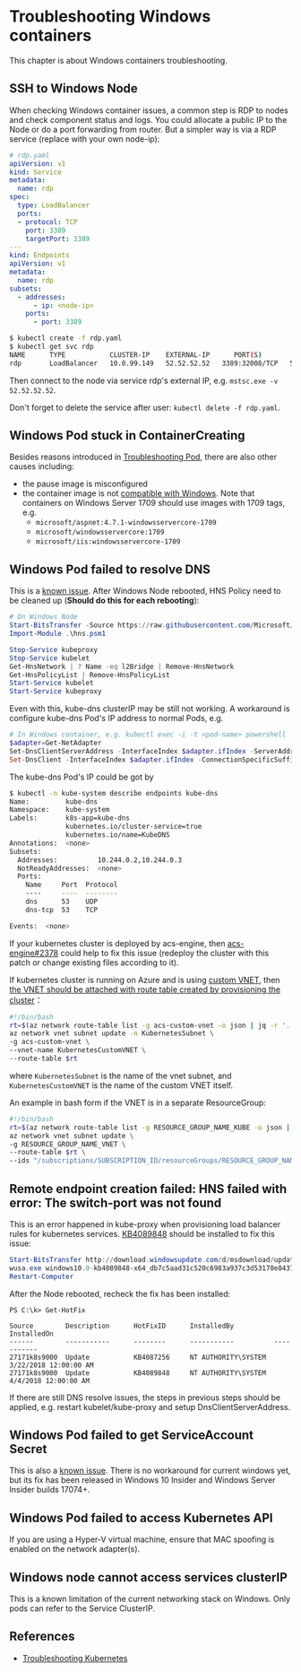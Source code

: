 # Troubleshooting Windows containers

This chapter is about Windows containers troubleshooting.

## SSH to Windows Node

When checking Windows container issues, a common step is RDP to nodes and check component status and logs. You could allocate a public IP to the Node or do a port forwarding from router. But a simpler way is via a RDP service (replace with your own node-ip):

```yaml
# rdp.yaml
apiVersion: v1
kind: Service
metadata:
  name: rdp
spec:
  type: LoadBalancer
  ports:
  - protocol: TCP
    port: 3389
    targetPort: 3389
---
kind: Endpoints
apiVersion: v1
metadata:
  name: rdp
subsets:
  - addresses:
      - ip: <node-ip>
    ports:
      - port: 3389
```

```sh
$ kubectl create -f rdp.yaml
$ kubectl get svc rdp
NAME      TYPE           CLUSTER-IP    EXTERNAL-IP      PORT(S)        AGE
rdp       LoadBalancer   10.0.99.149   52.52.52.52   3389:32008/TCP   5m
```

Then connect to the node via service rdp's external IP, e.g. `mstsc.exe -v 52.52.52.52`.

Don't forget to delete the service after user: `kubectl delete -f rdp.yaml`.

## Windows Pod stuck in ContainerCreating

Besides reasons introduced in [Troubleshooting Pod](pod.md), there are also other causes including:

- the pause image is misconfigured
- the container image is not [compatible with Windows](https://docs.microsoft.com/en-us/virtualization/windowscontainers/deploy-containers/version-compatibility). Note that containers on Windows Server 1709 should use images with 1709 tags, e.g.
  - `microsoft/aspnet:4.7.1-windowsservercore-1709`
  - `microsoft/windowsservercore:1709`
  - `microsoft/iis:windowsservercore-1709`

## Windows Pod failed to resolve DNS

This is a [known issue](https://github.com/Azure/acs-engine/issues/2027). After Windows Node rebooted, HNS Policy need to be cleaned up (**Should do this for each rebooting**):

```powershell
# On Windows Node
Start-BitsTransfer -Source https://raw.githubusercontent.com/Microsoft/SDN/master/Kubernetes/windows/hns.psm1
Import-Module .\hns.psm1

Stop-Service kubeproxy
Stop-Service kubelet
Get-HnsNetwork | ? Name -eq l2Bridge | Remove-HnsNetwork 
Get-HnsPolicyList | Remove-HnsPolicyList
Start-Service kubelet
Start-Service kubeproxy
```

Even with this, kube-dns clusterIP may be still not working. A workaround is configure kube-dns Pod's IP address to normal Pods, e.g.

```powershell
# In Windows container, e.g. kubectl exec -i -t <pod-name> powershell
$adapter=Get-NetAdapter
Set-DnsClientServerAddress -InterfaceIndex $adapter.ifIndex -ServerAddresses 10.244.0.2,10.244.0.3
Set-DnsClient -InterfaceIndex $adapter.ifIndex -ConnectionSpecificSuffix "default.svc.cluster.local"
```

The kube-dns Pod's IP could be got by

```sh
$ kubectl -n kube-system describe endpoints kube-dns
Name:         kube-dns
Namespace:    kube-system
Labels:       k8s-app=kube-dns
              kubernetes.io/cluster-service=true
              kubernetes.io/name=KubeDNS
Annotations:  <none>
Subsets:
  Addresses:          10.244.0.2,10.244.0.3
  NotReadyAddresses:  <none>
  Ports:
    Name     Port  Protocol
    ----     ----  --------
    dns      53    UDP
    dns-tcp  53    TCP

Events:  <none>
```

If your kubernetes cluster is deployed by acs-engine, then [acs-engine#2378](https://github.com/Azure/acs-engine/pull/2378) could help to fix this issue (redeploy the cluster with this patch or change existing files according to it).

If kubernetes cluster is running on Azure and is using [custom VNET](https://github.com/Azure/acs-engine/blob/master/docs/kubernetes/features.md#feat-custom-vnet), then [the VNET should be attached with route table created by provisioning the cluster](https://github.com/Azure/acs-engine/blob/master/docs/custom-vnet.md#post-deployment-attach-cluster-route-table-to-vnet)：

```sh
#!/bin/bash
rt=$(az network route-table list -g acs-custom-vnet -o json | jq -r '.[].id')
az network vnet subnet update -n KubernetesSubnet \
-g acs-custom-vnet \
--vnet-name KubernetesCustomVNET \
--route-table $rt
```

where `KubernetesSubnet` is the name of the vnet subnet, and `KubernetesCustomVNET` is the name of the custom VNET itself.

An example in bash form if the VNET is in a separate ResourceGroup:

```sh
#!/bin/bash
rt=$(az network route-table list -g RESOURCE_GROUP_NAME_KUBE -o json | jq -r '.[].id')
az network vnet subnet update \
-g RESOURCE_GROUP_NAME_VNET \
--route-table $rt \
--ids "/subscriptions/SUBSCRIPTION_ID/resourceGroups/RESOURCE_GROUP_NAME_VNET/providers/Microsoft.Network/VirtualNetworks/KUBERNETES_CUSTOM_VNET/subnets/KUBERNETES_SUBNET"
```

## Remote endpoint creation failed: HNS failed with error: The switch-port was not found

This is an error happened in kube-proxy when provisioning load balancer rules for kubernetes services. [KB4089848](https://support.microsoft.com/en-us/help/4089848/windows-10-update-kb4089848) should be installed to fix this issue:

```powershell
Start-BitsTransfer http://download.windowsupdate.com/d/msdownload/update/software/updt/2018/03/windows10.0-kb4089848-x64_db7c5aad31c520c6983a937c3d53170e84372b11.msu
wusa.exe windows10.0-kb4089848-x64_db7c5aad31c520c6983a937c3d53170e84372b11.msu
Restart-Computer
```

After the Node rebooted, recheck the fix has been installed:

```powershelgl
PS C:\k> Get-HotFix

Source        Description      HotFixID      InstalledBy          InstalledOn
------        -----------      --------      -----------          -----------
27171k8s9000  Update           KB4087256     NT AUTHORITY\SYSTEM  3/22/2018 12:00:00 AM
27171k8s9000  Update           KB4089848     NT AUTHORITY\SYSTEM  4/4/2018 12:00:00 AM
```

If there are still DNS resolve issues, the steps in previous steps should be applied, e.g. restart kubelet/kube-proxy and setup DnsClientServerAddress.

## Windows Pod failed to get ServiceAccount Secret

This is also a [known issue](https://github.com/moby/moby/issues/28401). There is no workaround for current windows yet, but its fix has been released in Windows 10 Insider and Windows Server Insider builds 17074+.

## Windows Pod failed to access Kubernetes API

If you are using a Hyper-V virtual machine, ensure that MAC spoofing is enabled on the network adapter(s).

## Windows node cannot access services clusterIP

This is a known limitation of the current networking stack on Windows. Only pods can refer to the Service ClusterIP.

## References

- [Troubleshooting Kubernetes](https://docs.microsoft.com/en-us/virtualization/windowscontainers/kubernetes/common-problems)
